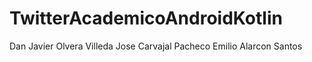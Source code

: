 # TwitterAcademicoAndroidKotlin

Dan Javier Olvera Villeda
Jose Carvajal Pacheco
Emilio Alarcon Santos

